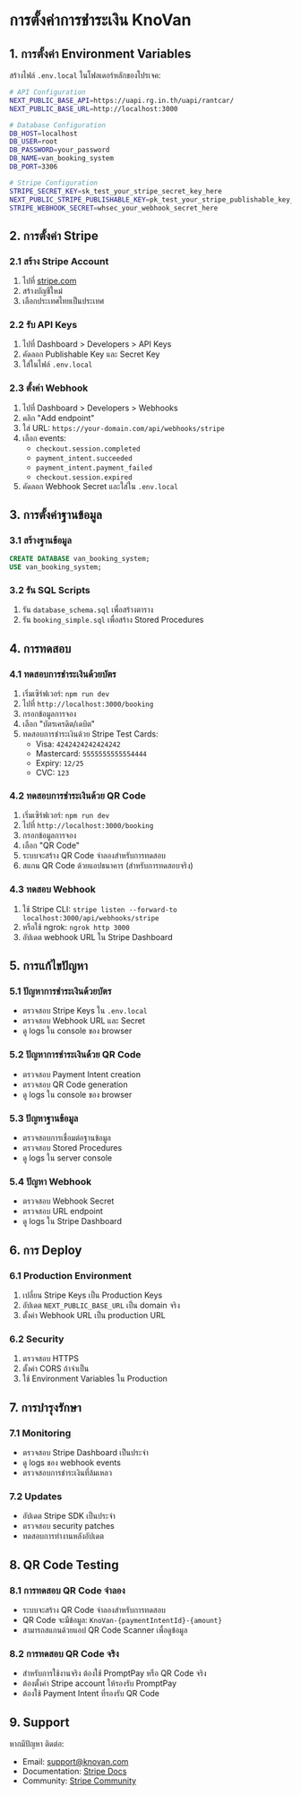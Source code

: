 # การตั้งค่าการชำระเงิน KnoVan

## 1. การตั้งค่า Environment Variables

สร้างไฟล์ `.env.local` ในโฟลเดอร์หลักของโปรเจค:

```bash
# API Configuration
NEXT_PUBLIC_BASE_API=https://uapi.rg.in.th/uapi/rantcar/
NEXT_PUBLIC_BASE_URL=http://localhost:3000

# Database Configuration
DB_HOST=localhost
DB_USER=root
DB_PASSWORD=your_password
DB_NAME=van_booking_system
DB_PORT=3306

# Stripe Configuration
STRIPE_SECRET_KEY=sk_test_your_stripe_secret_key_here
NEXT_PUBLIC_STRIPE_PUBLISHABLE_KEY=pk_test_your_stripe_publishable_key_here
STRIPE_WEBHOOK_SECRET=whsec_your_webhook_secret_here
```

## 2. การตั้งค่า Stripe

### 2.1 สร้าง Stripe Account
1. ไปที่ [stripe.com](https://stripe.com)
2. สร้างบัญชีใหม่
3. เลือกประเทศไทยเป็นประเทศ

### 2.2 รับ API Keys
1. ไปที่ Dashboard > Developers > API Keys
2. คัดลอก Publishable Key และ Secret Key
3. ใส่ในไฟล์ `.env.local`

### 2.3 ตั้งค่า Webhook
1. ไปที่ Dashboard > Developers > Webhooks
2. คลิก "Add endpoint"
3. ใส่ URL: `https://your-domain.com/api/webhooks/stripe`
4. เลือก events:
   - `checkout.session.completed`
   - `payment_intent.succeeded`
   - `payment_intent.payment_failed`
   - `checkout.session.expired`
5. คัดลอก Webhook Secret และใส่ใน `.env.local`

## 3. การตั้งค่าฐานข้อมูล

### 3.1 สร้างฐานข้อมูล
```sql
CREATE DATABASE van_booking_system;
USE van_booking_system;
```

### 3.2 รัน SQL Scripts
1. รัน `database_schema.sql` เพื่อสร้างตาราง
2. รัน `booking_simple.sql` เพื่อสร้าง Stored Procedures

## 4. การทดสอบ

### 4.1 ทดสอบการชำระเงินด้วยบัตร
1. เริ่มเซิร์ฟเวอร์: `npm run dev`
2. ไปที่ `http://localhost:3000/booking`
3. กรอกข้อมูลการจอง
4. เลือก "บัตรเครดิต/เดบิต"
5. ทดสอบการชำระเงินด้วย Stripe Test Cards:
   - Visa: `4242424242424242`
   - Mastercard: `5555555555554444`
   - Expiry: `12/25`
   - CVC: `123`

### 4.2 ทดสอบการชำระเงินด้วย QR Code
1. เริ่มเซิร์ฟเวอร์: `npm run dev`
2. ไปที่ `http://localhost:3000/booking`
3. กรอกข้อมูลการจอง
4. เลือก "QR Code"
5. ระบบจะสร้าง QR Code จำลองสำหรับการทดสอบ
6. สแกน QR Code ด้วยแอปธนาคาร (สำหรับการทดสอบจริง)

### 4.3 ทดสอบ Webhook
1. ใช้ Stripe CLI: `stripe listen --forward-to localhost:3000/api/webhooks/stripe`
2. หรือใช้ ngrok: `ngrok http 3000`
3. อัปเดต webhook URL ใน Stripe Dashboard

## 5. การแก้ไขปัญหา

### 5.1 ปัญหาการชำระเงินด้วยบัตร
- ตรวจสอบ Stripe Keys ใน `.env.local`
- ตรวจสอบ Webhook URL และ Secret
- ดู logs ใน console ของ browser

### 5.2 ปัญหาการชำระเงินด้วย QR Code
- ตรวจสอบ Payment Intent creation
- ตรวจสอบ QR Code generation
- ดู logs ใน console ของ browser

### 5.3 ปัญหาฐานข้อมูล
- ตรวจสอบการเชื่อมต่อฐานข้อมูล
- ตรวจสอบ Stored Procedures
- ดู logs ใน server console

### 5.4 ปัญหา Webhook
- ตรวจสอบ Webhook Secret
- ตรวจสอบ URL endpoint
- ดู logs ใน Stripe Dashboard

## 6. การ Deploy

### 6.1 Production Environment
1. เปลี่ยน Stripe Keys เป็น Production Keys
2. อัปเดต `NEXT_PUBLIC_BASE_URL` เป็น domain จริง
3. ตั้งค่า Webhook URL เป็น production URL

### 6.2 Security
1. ตรวจสอบ HTTPS
2. ตั้งค่า CORS ถ้าจำเป็น
3. ใช้ Environment Variables ใน Production

## 7. การบำรุงรักษา

### 7.1 Monitoring
- ตรวจสอบ Stripe Dashboard เป็นประจำ
- ดู logs ของ webhook events
- ตรวจสอบการชำระเงินที่ล้มเหลว

### 7.2 Updates
- อัปเดต Stripe SDK เป็นประจำ
- ตรวจสอบ security patches
- ทดสอบการทำงานหลังอัปเดต

## 8. QR Code Testing

### 8.1 การทดสอบ QR Code จำลอง
- ระบบจะสร้าง QR Code จำลองสำหรับการทดสอบ
- QR Code จะมีข้อมูล: `KnoVan-{paymentIntentId}-{amount}`
- สามารถสแกนด้วยแอป QR Code Scanner เพื่อดูข้อมูล

### 8.2 การทดสอบ QR Code จริง
- สำหรับการใช้งานจริง ต้องใช้ PromptPay หรือ QR Code จริง
- ต้องตั้งค่า Stripe account ให้รองรับ PromptPay
- ต้องใช้ Payment Intent ที่รองรับ QR Code

## 9. Support

หากมีปัญหา ติดต่อ:
- Email: support@knovan.com
- Documentation: [Stripe Docs](https://stripe.com/docs)
- Community: [Stripe Community](https://community.stripe.com) 